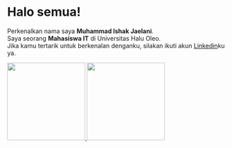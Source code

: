 # Halo semua! 

Perkenalkan nama saya **Muhammad Ishak Jaelani**.\
Saya seorang **Mahasiswa IT** di Universitas Halu Oleo.\
Jika kamu tertarik untuk berkenalan denganku, silakan ikuti akun [Linkedin](https://www.linkedin.com/in/muhammad-ishak-jaelani-a67794247/)ku ya.

<p align="left">
<a href="https://github.com/gilangadhan">
  <img height="180em" src="https://github-readme-stats-eight-theta.vercel.app/api?username=gilangadhan&show_icons=true&theme=algolia&include_all_commits=true&count_private=true"/>
  <img height="180em" src="https://github-readme-stats-eight-theta.vercel.app/api/top-langs/?username=gilangadhan&layout=compact&langs_count=8&theme=algolia"/>
</a>
</p>
